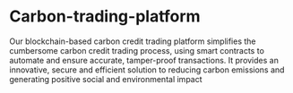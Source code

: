 # Carbon-trading-platform
Our blockchain-based carbon credit trading platform simplifies the cumbersome carbon credit trading process, using smart contracts to automate and ensure accurate, tamper-proof transactions. It provides an innovative, secure and efficient solution to reducing carbon emissions and generating positive social and environmental impact
